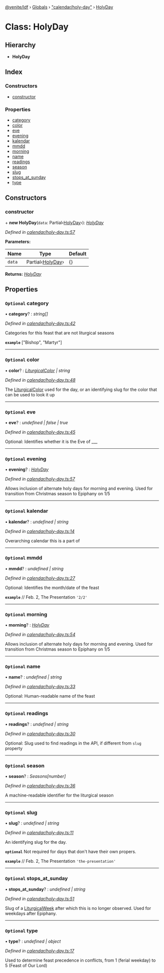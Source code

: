 [@venite/ldf](../README.md) › [Globals](../globals.md) › ["calendar/holy-day"](../modules/_calendar_holy_day_.md) › [HolyDay](_calendar_holy_day_.holyday.md)

# Class: HolyDay

## Hierarchy

* **HolyDay**

## Index

### Constructors

* [constructor](_calendar_holy_day_.holyday.md#constructor)

### Properties

* [category](_calendar_holy_day_.holyday.md#optional-category)
* [color](_calendar_holy_day_.holyday.md#optional-color)
* [eve](_calendar_holy_day_.holyday.md#optional-eve)
* [evening](_calendar_holy_day_.holyday.md#optional-evening)
* [kalendar](_calendar_holy_day_.holyday.md#optional-kalendar)
* [mmdd](_calendar_holy_day_.holyday.md#optional-mmdd)
* [morning](_calendar_holy_day_.holyday.md#optional-morning)
* [name](_calendar_holy_day_.holyday.md#optional-name)
* [readings](_calendar_holy_day_.holyday.md#optional-readings)
* [season](_calendar_holy_day_.holyday.md#optional-season)
* [slug](_calendar_holy_day_.holyday.md#optional-slug)
* [stops_at_sunday](_calendar_holy_day_.holyday.md#optional-stops_at_sunday)
* [type](_calendar_holy_day_.holyday.md#optional-type)

## Constructors

###  constructor

\+ **new HolyDay**(`data`: Partial‹[HolyDay](_calendar_holy_day_.holyday.md)›): *[HolyDay](_calendar_holy_day_.holyday.md)*

*Defined in [calendar/holy-day.ts:57](https://github.com/gbj/venite/blob/b663c3c/ldf/src/calendar/holy-day.ts#L57)*

**Parameters:**

Name | Type | Default |
------ | ------ | ------ |
`data` | Partial‹[HolyDay](_calendar_holy_day_.holyday.md)› | {} |

**Returns:** *[HolyDay](_calendar_holy_day_.holyday.md)*

## Properties

### `Optional` category

• **category**? : *string[]*

*Defined in [calendar/holy-day.ts:42](https://github.com/gbj/venite/blob/b663c3c/ldf/src/calendar/holy-day.ts#L42)*

Categories for this feast that are not liturgical seasons

**`example`** 
["Bishop", "Martyr"]

___

### `Optional` color

• **color**? : *[LiturgicalColor](_calendar_liturgical_color_.liturgicalcolor.md) | string*

*Defined in [calendar/holy-day.ts:48](https://github.com/gbj/venite/blob/b663c3c/ldf/src/calendar/holy-day.ts#L48)*

The [LiturgicalColor](_calendar_liturgical_color_.liturgicalcolor.md) used for the day, or an identifying slug for the color that can be used to look it up

___

### `Optional` eve

• **eve**? : *undefined | false | true*

*Defined in [calendar/holy-day.ts:45](https://github.com/gbj/venite/blob/b663c3c/ldf/src/calendar/holy-day.ts#L45)*

Optional: Identifies whether it is the Eve of ___

___

### `Optional` evening

• **evening**? : *[HolyDay](_calendar_holy_day_.holyday.md)*

*Defined in [calendar/holy-day.ts:57](https://github.com/gbj/venite/blob/b663c3c/ldf/src/calendar/holy-day.ts#L57)*

Allows inclusion of alternate holy days for morning and evening. Used for transition from Christmas season to Epiphany on 1/5

___

### `Optional` kalendar

• **kalendar**? : *undefined | string*

*Defined in [calendar/holy-day.ts:14](https://github.com/gbj/venite/blob/b663c3c/ldf/src/calendar/holy-day.ts#L14)*

Overarching calendar this is a part of

___

### `Optional` mmdd

• **mmdd**? : *undefined | string*

*Defined in [calendar/holy-day.ts:27](https://github.com/gbj/venite/blob/b663c3c/ldf/src/calendar/holy-day.ts#L27)*

Optional: Identifies the month/date of the feast

**`example`** 
// Feb. 2, The Presentation
`'2/2'`

___

### `Optional` morning

• **morning**? : *[HolyDay](_calendar_holy_day_.holyday.md)*

*Defined in [calendar/holy-day.ts:54](https://github.com/gbj/venite/blob/b663c3c/ldf/src/calendar/holy-day.ts#L54)*

Allows inclusion of alternate holy days for morning and evening. Used for transition from Christmas season to Epiphany on 1/5

___

### `Optional` name

• **name**? : *undefined | string*

*Defined in [calendar/holy-day.ts:33](https://github.com/gbj/venite/blob/b663c3c/ldf/src/calendar/holy-day.ts#L33)*

Optional: Human-readable name of the feast

___

### `Optional` readings

• **readings**? : *undefined | string*

*Defined in [calendar/holy-day.ts:30](https://github.com/gbj/venite/blob/b663c3c/ldf/src/calendar/holy-day.ts#L30)*

Optional: Slug used to find readings in the API, if different from `slug` property

___

### `Optional` season

• **season**? : *Seasons[number]*

*Defined in [calendar/holy-day.ts:36](https://github.com/gbj/venite/blob/b663c3c/ldf/src/calendar/holy-day.ts#L36)*

A machine-readable identifier for the liturgical season

___

### `Optional` slug

• **slug**? : *undefined | string*

*Defined in [calendar/holy-day.ts:11](https://github.com/gbj/venite/blob/b663c3c/ldf/src/calendar/holy-day.ts#L11)*

An identifying slug for the day.

**`optional`** 
Not required for days that don't have their own propers.

**`example`** 
// Feb. 2, The Presentation
`'the-presentation'`

___

### `Optional` stops_at_sunday

• **stops_at_sunday**? : *undefined | string*

*Defined in [calendar/holy-day.ts:51](https://github.com/gbj/venite/blob/b663c3c/ldf/src/calendar/holy-day.ts#L51)*

Slug of a [LiturgicalWeek](_calendar_liturgical_week_.liturgicalweek.md) after which this is no longer observed. Used for weekdays after Epiphany.

___

### `Optional` type

• **type**? : *undefined | object*

*Defined in [calendar/holy-day.ts:17](https://github.com/gbj/venite/blob/b663c3c/ldf/src/calendar/holy-day.ts#L17)*

Used to determine feast precedence in conflicts, from 1 (ferial weekday) to 5 (Feast of Our Lord)
